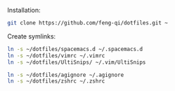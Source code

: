Installation:

```sh
git clone https://github.com/feng-qi/dotfiles.git ~
```


Create symlinks:

```sh
ln -s ~/dotfiles/spacemacs.d ~/.spacemacs.d
ln -s ~/dotfiles/vimrc ~/.vimrc
ln -s ~/dotfiles/UltiSnips/ ~/.vim/UltiSnips

ln -s ~/dotfiles/agignore ~/.agignore
ln -s ~/dotfiles/zshrc ~/.zshrc
```
